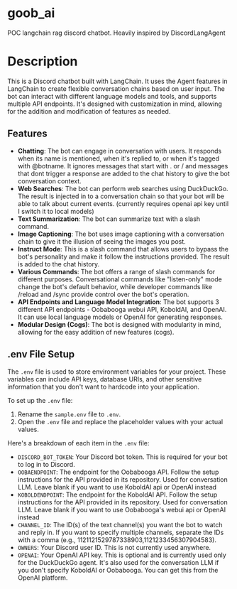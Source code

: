 # goob_ai

POC langchain rag discord chatbot. Heavily inspired by DiscordLangAgent

# Description

This is a Discord chatbot built with LangChain. It uses the Agent features in LangChain to create flexible conversation chains based on user input. The bot can interact with different language models and tools, and supports multiple API endpoints. It's designed with customization in mind, allowing for the addition and modification of features as needed.

## Features

- **Chatting**: The bot can engage in conversation with users. It responds when its name is mentioned, when it's replied to, or when it's tagged with @botname. It ignores messages that start with . or / and messages that dont trigger a response are added to the chat history to give the bot conversation context.
- **Web Searches**: The bot can perform web searches using DuckDuckGo. The result is injected in to a conversation chain so that your bot will be able to talk about current events. (currently requires openai api key until I switch it to local models)
- **Text Summarization**: The bot can summarize text with a slash command.
- **Image Captioning**: The bot uses image captioning with a conversation chain to give it the illusion of seeing the images you post.
- **Instruct Mode**: This is a slash command that allows users to bypass the bot's personality and make it follow the instructions provided. The result is added to the chat history.
- **Various Commands**: The bot offers a range of slash commands for different purposes. Conversational commands like "listen-only" mode change the bot's default behavior, while developer commands like /reload and /sync provide control over the bot's operation.
- **API Endpoints and Language Model Integration**: The bot supports 3 different API endpoints - Oobabooga webui API, KoboldAI, and OpenAI. It can use local language models or OpenAI for generating responses.
- **Modular Design (Cogs)**: The bot is designed with modularity in mind, allowing for the easy addition of new features (cogs).

## .env File Setup

The `.env` file is used to store environment variables for your project. These variables can include API keys, database URIs, and other sensitive information that you don't want to hardcode into your application.

To set up the `.env` file:

1. Rename the `sample.env` file to `.env`.
2. Open the `.env` file and replace the placeholder values with your actual values.

Here's a breakdown of each item in the `.env` file:

- `DISCORD_BOT_TOKEN`: Your Discord bot token. This is required for your bot to log in to Discord.
- `OOBAENDPOINT`: The endpoint for the Oobabooga API. Follow the setup instructions for the API provided in its repository. Used for conversation LLM. Leave blank if you want to use KoboldAI api or OpenAI instead
- `KOBOLDENDPOINT`: The endpoint for the KoboldAI API. Follow the setup instructions for the API provided in its repository. Used for conversation LLM. Leave blank if you want to use Oobabooga's webui api or OpenAI instead
- `CHANNEL_ID`: The ID(s) of the text channel(s) you want the bot to watch and reply in. If you want to specify multiple channels, separate the IDs with a comma (e.g., 1121121529787338903,1121233456307904583).
- `OWNERS`: Your Discord user ID. This is not currently used anywhere.
- `OPENAI`: Your OpenAI API key. This is optional and is currently used only for the DuckDuckGo agent. It's also used for the conversation LLM if you don't specify KoboldAI or Oobabooga. You can get this from the OpenAI platform.

